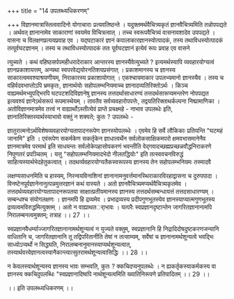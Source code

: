 +++
title = "14 उपलब्ध्यधिकरणम्"

+++
विज्ञानमात्रास्तित्ववादिनो योगाचाराः प्रत्यवतिष्ठन्ते । यदुक्तमर्थवैचित्र्यकृतं ज्ञानवैचित्र्यमिति तन्नोपपद्यते । अर्थवत् ज्ञानानामेव साकाराणां स्वयमेव विचित्रत्वात् । तच्च स्वरूपवैचित्र्यं वासनावशादेव उपपद्यते । वासना च विलक्षणप्रत्ययप्रवाह एव । यद्घटाकारं ज्ञानं कपालाकारज्ञानस्योत्पादकं, तस्य तथाविधस्योत्पादकं तत्पूर्वघटज्ञानम् । तस्य च तथाविधस्योत्पादकं ततः पूर्वघटज्ञानं इत्येवं रूपः प्रवाह एव वासने

त्युच्यते । कथं वहिष्ठसर्पपमहीधरादेराकार आन्तरस्य ज्ञानस्यैवेत्युच्यते ? इत्यमर्थस्यापि व्यवहारयोग्यत्वं ज्ञानप्रकाशायत्तम्, अन्यथा स्वपरवेद्ययोरनतिशयप्रसंगात् । प्रकाशमानस्य च ज्ञानस्य साकारत्वमवश्याश्रयणीयम्, निराकारस्य प्रकाशायोगात् । एकश्चायमाकार उपलभ्यमानो ज्ञानस्यैव । तस्य च वहिर्वदवभाप्तोऽपि भ्रमकृतः, ज्ञानार्थयोः सहोपलम्भनियमाच्च ज्ञानादव्यतिरिक्तोऽर्थः । किञ्च वाह्यमर्थमभ्युपद्भिरपि घटपटशदिविज्ञानेषु ज्ञानस्य तत्तदर्थासाधारण्यं तत्तदर्थसारूप्यमन्तरेण नोपपद्यत इत्यवश्यं ज्ञानेऽर्थसरूपं रूपमास्थेयम् । तावतैव सर्वव्यवहारोपपत्तेः, तद्वयतिरिक्ताथर्कल्पना निष्प्रामाणिका । अतोविज्ञानमात्रमेव तत्त्वं न वाह्यार्थोऽस्तीत्येवं प्राप्ते प्रचक्ष्महे - नाभाव उपलब्धेः इति, ज्ञानातिरिक्तस्यार्थस्याभावो वक्तुं न शक्यते; कुतः ? उपलब्धेः -

ज्ञातुरात्मनोऽर्थविशेषव्यवहारयोग्यतापादनरूपेण ज्ञानस्योपलब्धेः । एवमेव हि सर्वे लौकिकाः प्रतियन्ति "घटमहं जानामि" इति । एवंरूपेण सकर्मकेण सकर्तृकेन ज्ञाधात्वर्थेन सर्वलोकसाक्षिकमपरो क्षमवभासमानेनैव ज्ञानमात्रमेव परमार्थ इति साधयन्तः सर्वलोकेपहासोपकरणं भवन्तीति वेद्गवादच्छह्मप्रच्छन्नवौद्धनिराकरणे निपुणतरं प्रपञ्चितम् । यत्तु "सहोपलम्भनियमादभेदो नीलतद्धियोः" इति तत्स्ववचनविरुद्धं साहित्यस्यार्थभेदहेतुकत्वात् । तदथर्व्यवहारयोग्यतैकस्वरूपस्य ज्ञानस्य तेन सहोपलम्भनियमः तस्मादवै

लक्षण्यसाधनमिति च हास्यम्, निरन्वयविनाशिनां ज्ञानानामनुवर्त्तमानस्थिराकारविरहाद्वासना च दुरुपपादा । विनष्टेनपूर्वज्ञानेनानुत्पन्नमुत्तरज्ञानं कथं वास्यते । अतो ज्ञानवैचित्र्यमप्यर्थवैचित्र्यकृतमेव । तत्तदर्थव्यवहारयोग्यतापादनरूपतया साक्षात्प्रतीयमानस्य ज्ञानस्य तत्तदर्थसम्बन्धायत्तं तत्तदसाधारण्यम् । सम्बन्धश्च संयोगलक्षणः । ज्ञानमपि हि द्रव्यमेव । प्रभाद्रव्यस्य प्रदीपगुणभूतस्येव ज्ञानस्याप्यात्मगुणभूतस्य द्रव्यत्वमविरुद्धमित्युक्तम् । अतो न वाह्याथतर्ाभावः । यत्परैः स्वप्रज्ञानदृष्टान्तेन जागरितज्ञानानामपि निरालम्बनत्वमुक्तम्; तत्राह ।। 27 ।।

स्वप्रज्ञानवैधर्म्याज्जागरितज्ञानानामर्थशून्यत्वं न युज्यते वक्तुम्, स्वप्रज्ञानानि हि निद्रादिदोषदुष्टकरणजन्यानि वाधितानि च, जागरितज्ञानानि तू तद्विपरितानीति तेषां न तत्साम्यम्, सर्वेषां च ज्ञानानामर्थशून्यत्वे भवद्भिः साध्योऽप्यर्थो न सिद्ध्यति, निरालम्बनानुमानस्याप्यर्थशून्यत्वात्, तस्यार्थवत्त्वेज्ञानत्वस्यानैकान्त्यात्सुतरामर्थशून्यत्वासिद्धिः ।। 28 ।।

न केवलस्यार्थशून्यस्य ज्ञानस्य भावः सम्भवति, कुतः ? क्कचिदप्यनुपलब्धेः । न ह्यकर्तृकस्याकर्मकस्य वा ज्ञानस्य क्कचिदुपलब्धिः "स्वप्रज्ञानादिष्वपि नार्थशून्यत्वमिति ख्यातिनिरूपणे प्रतिपादितम् ।। 29 ।।

।। इति उपलब्ध्यधिकरणम् ।।